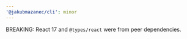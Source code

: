 ```yaml
---
'@jakubmazanec/cli': minor
---
```


BREAKING: React 17 and `@types/react` were from peer dependencies.
